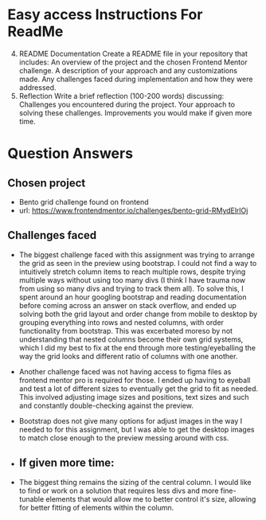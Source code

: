 # Easy access Instructions For ReadMe

4. README Documentation
Create a README file in your repository that includes:
An overview of the project and the chosen Frontend Mentor challenge.
A description of your approach and any customizations made.
Any challenges faced during implementation and how they were addressed.
5. Reflection
Write a brief reflection (100-200 words) discussing:
Challenges you encountered during the project.
Your approach to solving these challenges.
Improvements you would make if given more time.

# Question Answers

## Chosen project
- Bento grid challenge found on frontend
- url: https://www.frontendmentor.io/challenges/bento-grid-RMydElrlOj

## Challenges faced
- The biggest challenge faced with this assignment was trying to arrange the grid as seen in the preview using bootstrap.  I could not find a way to intuitively stretch column items to reach multiple rows, despite trying multiple ways without using too many divs (I think I have trauma now from using so many divs and trying to track them all).  To solve this, I spent around an hour googling bootstrap and reading documentation before coming across an answer on stack overflow, and ended up solving both the grid layout and order change from mobile to desktop by grouping everything into rows and nested columns, with order functionality from bootstrap.  This was excerbated moreso by not understanding that nested columns become their own grid systems, which I did my best to fix at the end through more testing/eyeballing the way the grid looks and different ratio of columns with one another.
- Another challenge faced was not having access to figma files as frontend mentor pro is required for those.  I ended up having to eyeball and test a lot of different sizes to eventually get the grid to fit as needed.  This involved adjusting image sizes and positions, text sizes and such and constantly double-checking against the preview.
- Bootstrap does not give many options for adjust images in the way I needed to for this assignment, but I was able to get the desktop images to match close enough to the preview messing around with css.

- ## If given more time: 
- The biggest thing remains the sizing of the central column.  I would like to find or work on a solution that requires less divs and more fine-tunable elements that would allow me to better control it's size, allowing for better fitting of elements within the column.  
